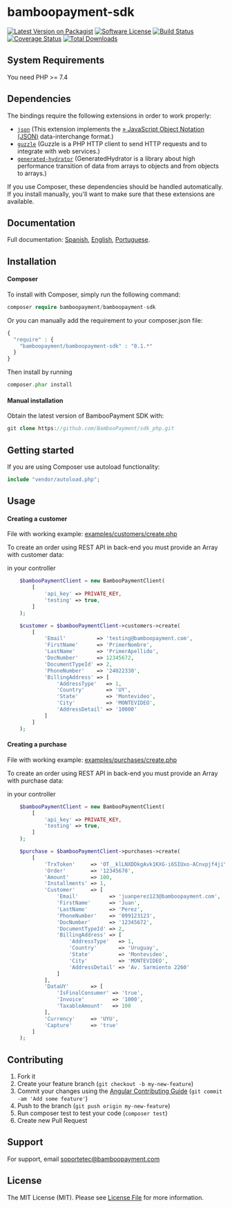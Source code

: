 
# bamboopayment-sdk

[![Latest Version on Packagist][ico-version]][link-packagist]
[![Software License][ico-license]](LICENSE.md)
[![Build Status][ico-github]][link-github]
[![Coverage Status][ico-coveralls]][link-coveralls]
[![Total Downloads][ico-downloads]][link-downloads]

## System Requirements
You need PHP >= 7.4

## Dependencies

The bindings require the following extensions in order to work properly:

-   [`json`](https://secure.php.net/manual/en/book.json.php) (This extension implements the [» JavaScript Object Notation (JSON)](https://www.json.org) data-interchange format.)
-   [`guzzle`](https://docs.guzzlephp.org/) (Guzzle is a PHP HTTP client to send HTTP requests and to integrate with web services.)
-   [`generated-hydrator`](https://secure.php.net/manual/en/book.curl.php) (GeneratedHydrator is a library about high performance transition of data from arrays to objects and from objects to arrays.)


If you use Composer, these dependencies should be handled automatically. If you install manually, you'll want to make sure that these extensions are available.

## Documentation

Full documentation: [Spanish][doc-es], [English][doc-en], [Portuguese][doc-pt].

## Installation

#### Composer

To install with Composer, simply run the following command:
```php
composer require bamboopayment/bamboopayment-sdk
```

Or you can manually add the requirement to your composer.json file:

```php
{
  "require" : {
    "bamboopayment/bamboopayment-sdk" : "0.1.*"
  }
}
```
Then install by running

```php
composer.phar install
```


#### Manual installation
Obtain the latest version of BambooPayment SDK with:
```php
git clone https://github.com/BambooPayment/sdk_php.git
```

## Getting started

If you are using Composer use autoload functionality:

```php
include "vendor/autoload.php";
```

## Usage

#### Creating a customer

   File with working example: [examples/customers/create.php](examples/customers/create.php)

   To create an order using REST API in back-end you must provide an Array with customer data:

   in your controller
```php
    $bambooPaymentClient = new BambooPaymentClient(
        [
            'api_key' => PRIVATE_KEY,
            'testing' => true,
        ]
    );

    $customer = $bambooPaymentClient->customers->create(
        [
            'Email'          => 'testing@bamboopayment.com',
            'FirstName'      => 'PrimerNombre',
            'LastName'       => 'PrimerApellido',
            'DocNumber'      => 12345672,
            'DocumentTypeId' => 2,
            'PhoneNumber'    => '24022330',
            'BillingAddress' => [
                'AddressType'   => 1,
                'Country'       => 'UY',
                'State'         => 'Montevideo',
                'City'          => 'MONTEVIDEO',
                'AddressDetail' => '10000'
            ]
        ]
    );
```

#### Creating a purchase

   File with working example: [examples/purchases/create.php](examples/purchases/create.php)

   To create an order using REST API in back-end you must provide an Array with purchase data:

   in your controller
```php
    $bambooPaymentClient = new BambooPaymentClient(
        [
            'api_key' => PRIVATE_KEY,
            'testing' => true,
        ]
    );

    $purchase = $bambooPaymentClient->purchases->create(
        [
            'TrxToken'     => 'OT__klLNXDDkgAvk1KXG-i6SIUxo-ACnvpjf4jiYpVJ8SzQ_',
            'Order'        => '12345678',
            'Amount'       => 100,
            'Installments' => 1,
            'Customer'     => [
                'Email'          => 'juanperez123@bamboopayment.com',
                'FirstName'      => 'Juan',
                'LastName'       => 'Perez',
                'PhoneNumber'    => '099123123',
                'DocNumber'      => '12345672',
                'DocumentTypeId' => 2,
                'BillingAddress' => [
                    'AddressType'   => 1,
                    'Country'       => 'Uruguay',
                    'State'         => 'Montevideo',
                    'City'          => 'MONTEVIDEO',
                    'AddressDetail' => 'Av. Sarmiento 2260'
                ]
            ],
            'DataUY'       => [
                'IsFinalConsumer' => 'true',
                'Invoice'         => '1000',
                'TaxableAmount'   => 100
            ],
            'Currency'     => 'UYU',
            'Capture'      => 'true'
        ]
    );
```

## Contributing

1. Fork it
2. Create your feature branch (`git checkout -b my-new-feature`)
3. Commit your changes using the [Angular Contributing Guide](https://github.com/angular/angular/blob/master/CONTRIBUTING.md#type) (`git commit -am 'Add some feature'`)
4. Push to the branch (`git push origin my-new-feature`)
5. Run composer test to test your code (`composer test`)
6. Create new Pull Request

## Support

For support, email soportetec@bamboopayment.com

## License

The MIT License (MIT). Please see [License File](LICENSE.md) for more information.

<!--external links:-->
[ico-version]: https://img.shields.io/packagist/v/bamboopayment/bamboopayment-sdk.svg?style=flat-square

[ico-license]: https://img.shields.io/badge/license-MIT-brightgreen.svg?style=flat-square

[ico-github]:  https://github.com/BambooPayment/sdk_php/workflows/build/badge.svg

[ico-coveralls]: https://coveralls.io/repos/github/BambooPayment/sdk_php/badge.svg?branch=master&kill_cache=1

[ico-downloads]: https://img.shields.io/packagist/dt/bamboopayment/bamboopayment-sdk.svg?style=flat-square

[link-packagist]: https://packagist.org/packages/bamboopayment/bamboopayment-sdk

[link-github]: https://github.com/BambooPayment/sdk_php/actions?query=workflow%3A%22build%22

[link-coveralls]: https://coveralls.io/github/BambooPayment/sdk_php?branch=master

[link-downloads]: https://packagist.org/packages/bamboopayment/bamboopayment-sdk

[link-author]: https://github.com/BambooPayment/sdk_php

[link-contributors]: ../../contributors

[doc-es]: https://dev.bamboopayment.com/docs/es-api-bamboo-payment-pci/

[doc-en]: https://dev.bamboopayment.com/docs/en-api-bamboo-payment-pci/

[doc-pt]: https://dev.bamboopayment.com/docs/pt-api-bamboo-payment-pci/

